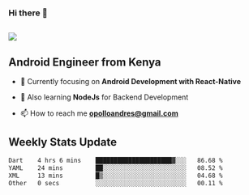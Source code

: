 ### Hi there 👋
<h2 align="left"><img src="https://readme-typing-svg.herokuapp.com?color=000000&lines=I'm+Andrew+Opollo😊;Welcome+to+my+Github😜"> </h2>

## Android Engineer from Kenya


- 🌱 Currently focusing on **Android Development with React-Native**

- 🔭 Also learning **NodeJs** for Backend Development

- 📫 How to reach me **opolloandres@gmail.com**


## Weekly Stats Update
<!--START_SECTION:waka-->

```txt
Dart    4 hrs 6 mins    █████████████████████▓░░░   86.68 %
YAML    24 mins         ██░░░░░░░░░░░░░░░░░░░░░░░   08.52 %
XML     13 mins         █▒░░░░░░░░░░░░░░░░░░░░░░░   04.68 %
Other   0 secs          ░░░░░░░░░░░░░░░░░░░░░░░░░   00.11 %
```

<!--END_SECTION:waka-->



